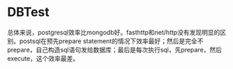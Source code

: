# DBTest
总体来说，postgresql效率比mongodb好。fasthttp和net/http没有发现明显的区别。postsql在预先prepare statement的情况下效率最好；然后是完全不prepare，自己构造sql语句发给数据库；最后是每次执行sql，先prepare，然后execute，这个效率最差。
